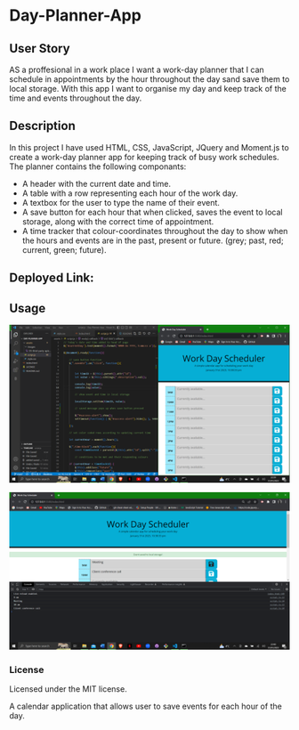 # Day-Planner-App


## User Story

AS a proffesional in a work place I want a work-day planner that I can schedule in appointments by the hour throughout the day sand save them to local storage. With this app I want to organise my day and keep track of the time and events throughout the day.

## Description 

In this project I have used HTML, CSS, JavaScript, JQuery and Moment.js to create a work-day planner app for keeping track of busy work schedules. The planner contains the following componants:

* A header with the current date and time.
* A table with a row representing each hour of the work day.
* A textbox for the user to type the name of their event.
* A save button for each hour that when clicked, saves the event to local storage, along with the correct time of appointment.
* A time tracker that colour-coordinates throughout the day to show when the hours and events are in the past, present or future. (grey; past, red; current, green; future).

## Deployed Link:

## Usage 

![image of day planner and relating JavaScript code](assets/images/Screenshot1.png)

![image of day planner and saved events to local storage](assets/images/Screenshot2.png)

### License 

Licensed under the MIT license.


A calendar application that allows user to save events for each hour of the day.
